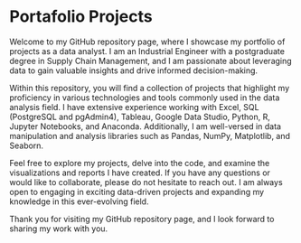 # Portafolio Projects

Welcome to my GitHub repository page, where I showcase my portfolio of projects as a data analyst. I am an Industrial Engineer with a postgraduate degree in Supply Chain Management, and I am passionate about leveraging data to gain valuable insights and drive informed decision-making.

Within this repository, you will find a collection of projects that highlight my proficiency in various technologies and tools commonly used in the data analysis field. I have extensive experience working with Excel, SQL (PostgreSQL and pgAdmin4), Tableau, Google Data Studio, Python, R, Jupyter Notebooks, and Anaconda. Additionally, I am well-versed in data manipulation and analysis libraries such as Pandas, NumPy, Matplotlib, and Seaborn.

Feel free to explore my projects, delve into the code, and examine the visualizations and reports I have created. If you have any questions or would like to collaborate, please do not hesitate to reach out. I am always open to engaging in exciting data-driven projects and expanding my knowledge in this ever-evolving field.

Thank you for visiting my GitHub repository page, and I look forward to sharing my work with you.
